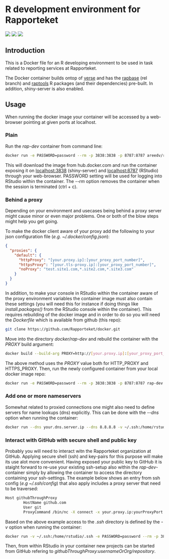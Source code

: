 # R development environment for Rapporteket
[![](https://img.shields.io/docker/automated/areedv/rap-dev.svg)](https://hub.docker.com/r/areedv/rap-dev/builds/)
[![](https://img.shields.io/docker/build/areedv/rap-dev.svg)](https://hub.docker.com/r/areedv/rap-dev/builds/)
[![](https://img.shields.io/docker/pulls/areedv/rap-dev.svg)](https://hub.docker.com/r/areedv/rap-dev)


## Introduction
This is a Docker file for an R developing environment to be used in task
related to reporting services at Rapporteket.

The Docker container builds ontop of
[verse](https://hub.docker.com/r/rocker/verse) and has the
[rapbase](https://github.com/Rapporteket/rapbase) (rel branch) and
[raptools](https://github.com/Rapporteket/raptools) R packages
(and their dependencies) pre-built. In addition, shiny-server is also
enabled.

## Usage
  When running the docker image your container will be accessed by a web-browser
pointing at given ports at localhost.

### Plain
Run the _rap-dev_ container from command line:
```bash
docker run -e PASSWORD=password --rm -p 3838:3838 -p 8787:8787 areedv/rap-dev:latest
```
This will download the image from hub.docker.com and run the container
exposing it on [localhost:3838](http://localhost:3838) (shiny-server) and
[localhost:8787](http://localhost:8787) (RStudio) through your web-browser.
PASSWORD setting will be used for logging into RStudio within the container.
The _--rm_ option removes the container when the session is terminated
(ctrl + c).

### Behind a proxy
Depending on your environment and usecases being behind a proxy server might
cause minor or even major problems. One or both of the blow steps might
help you get going.

To make the docker client aware of your proxy add the following to your json
configuration file (_e.g. ~/.docker/config.json_):

```json
{
  "proxies": {
    "default": {
      "httpProxy": "[your.proxy.ip]:[your_proxy_port_number]",
      "httpsProxy": "[your.tls-proxy.ip]:[your_proxy_port_number]",
      "noProxy": "test.site1.com,*.site2.com,*.site3.com"
    }
  }
}
```
In addition, to make your console in RStudio within the container aware of the
proxy environment variables the container image must also contain these
settings (you will need this for instance if doing things like 
_install.packages()_ from the RStudio console within the container). This
requires rebuilding of the docker image and in order to do so you will need the
_Dockerfile_ which is available from github (this repo):
```bash
git clone https://github.com/Rapporteket/docker.git
```
Move into the directory _docker/rap-dev_ and rebuild the container with the 
_PROXY_ build argument:
```bash
docker build --build-arg PROXY=http://[your.proxy.ip]:[your_proxy_port_number] -t rap-dev .
```
The above method uses the _PROXY_ value both for HTTP\_PROXY and HTTPS\_PROXY.
Then, run the newly configured container from your local docker image repo:
```bash
docker run -e PASSWORD=password --rm -p 3838:3838 -p 8787:8787 rap-dev
```

### Add one or more nameservers
Somewhat related to proxied connections one might also need to define servers
for name lookups (dns) explicitly. This can be done with the _--dns_ option
when running the container:
```bash
docker run --dns your.dns.server.ip --dns 8.8.8.8 -v ~/.ssh:/home/rstudio/.ssh -e PASSWORD=password --rm -p 3838:3838 -p 8787:8787 areedv/rap-dev:latest
```

### Interact with GitHub with secure shell and public key
Probably you will need to interact witn the Rapporteket organization at
GitHub. Applying secure shell (ssh) and key-pairs for this purpose will make
its use alot more convenient. Having exposed your public key to GitHub it is
staight forward to re-use your existing ssh-setup also within the
_rap-dev_-container simply by allowing the container to access the directory
containing your ssh-settings. The example below shows an entry from ssh config
(_e.g ~/.ssh/config_) that also apply includes a proxy server that need to be
traversed:
```bash
Host githubThroughProxy
        HostName github.com
        User git
        ProxyCommand /bin/nc -X connect -x your.proxy.ip:yourProxyPort %h %p
```
Based on the above example access to the _.ssh_ directory is defined by the
_-v_ option when running the container:
```bash
docker run -v ~/.ssh:/home/rstudio/.ssh -e PASSWORD=password --rm -p 3838:3838 -p 8787:8787 areedv/rap-dev:latest
```

Then, from within RStudio in your container new projects can be started from
GitHub refering to _githubThroughProxy:usernameOrOrg/repository_.

